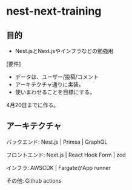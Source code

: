 # nest-next-training

## 目的
- Nest.jsとNext.jsやインフラなどの勉強用

[要件]
- データは、ユーザー/投稿/コメント
- アーキテクチャ通りに実装。
- 使いまわせることを目標にする。

4月20日までに作る。

## アーキテクチャ

バックエンド:  Nest.js | Primsa | GraphQL

フロントエンド: Next.js | React Hook Form | zod 

インフラ: AWSCDK | FargateかApp runner

その他: Github actions

